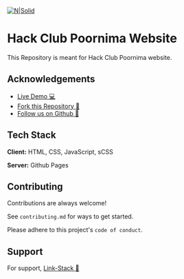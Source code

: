 [![N|Solid](https://media.discordapp.net/attachments/985919897198551140/1027598925357666304/Hack_Club_Poornima_Full.png)](https://hackclubpoornima.github.io/Website)
# Hack Club Poornima Website
This Repository is meant for Hack Club Poornima website.

## Acknowledgements

 - [Live Demo 💻](https://hackclubpoornima.github.io/website/)
 - [Fork this Repository 🍴](https://github.com/hackclubpoornima/website/fork)
 - [Follow us on Github 📄](https://github.com/hackclubpoornima)


## Tech Stack

**Client:** HTML, CSS, JavaScript, sCSS

**Server:** Github Pages


## Contributing

Contributions are always welcome!

See `contributing.md` for ways to get started.

Please adhere to this project's `code of conduct`.


## Support

For support, [Link-Stack 📄](https://hackclubpoornima.github.io/linkstack/)